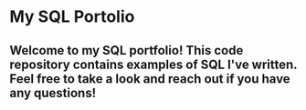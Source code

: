 # My SQL Portolio

## Welcome to my SQL portfolio! This code repository contains examples of SQL I've written. Feel free to take a look and reach out if you have any questions!

